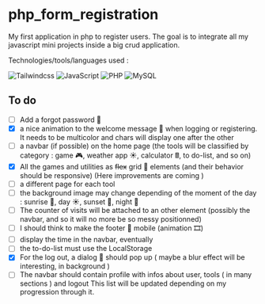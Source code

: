 # php_form_registration  

My first application in php to register users. The goal is to integrate all my javascript mini projects inside a big crud application.  

Technologies/tools/languages used :  

![Tailwindcss](https://img.shields.io/badge/Tailwind_CSS-38B2AC?style=for-the-badge&logo=tailwind-css&logoColor=white)
![JavaScript](https://img.shields.io/badge/JavaScript-323330?style=for-the-badge&logo=javascript&logoColor=F7DF1E)
![PHP](https://img.shields.io/badge/PHP-777BB4?style=for-the-badge&logo=php&logoColor=white)
![MySQL](https://img.shields.io/badge/MySQL-005C84?style=for-the-badge&logo=mysql&logoColor=white)  

## To do  

- [ ] Add a forgot password 🔑
- [x] a nice animation to the welcome message 👋 when logging or registering. It needs to be multicolor and chars will display one after the other
- [ ] a navbar (if possible) on the home page (the tools will be classified by category : game 🎮, weather app ☀, calculator 🖩, to do-list, and so on)
- [x] All the games and utilities as ~~flex~~ grid 💪 elements (and their behavior should be responsive) (Here improvements are coming )
- [ ] a different page for each tool
- [ ] the background image may change depending of the moment of the day : sunrise 🌅, day ☀, sunset 🌇, night 🌙
- [ ] The counter of visits will be attached to an other element (possibly the navbar, and so it will no more be so messy positionned)
- [ ] I should think to make the footer 🦶 mobile (animation 🎞)
- [ ] display the time in the navbar, eventually
- [ ] the to-do-list must use the LocalStorage
- [x] For the log out, a dialog 💬 should pop up ( maybe a blur effect will be interesting, in background )
- [ ] The navbar should contain profile with infos about user, tools ( in many sections ) and logout
This list will be updated depending on my progression through it.
